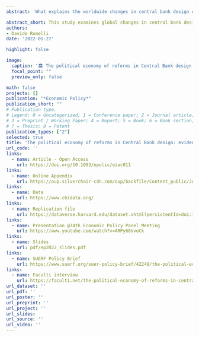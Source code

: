 ```yaml
---
abstract: 'What explains the worldwide changes in central bank design over the past five decades? Using a new dataset on central bank institutional design, this paper investigates the timing, pace and magnitude of reforms in a sample of 154 countries over the period 1972–2017. I construct a new dynamic index of central bank independence (CBI) and show that past levels of independence, as well as regional convergence, represent important drivers of changes in central bank design. An external pressure, such as obtaining an IMF loan, or political events, such as democratic reforms and the election of nationalistic governments, also impact the reform process. Reforms also follow periods of high inflation rates suggesting an endogenous evolution of CBI. The results also reveal important heterogeneities in the reform process depending on the level of development, the size and direction of reforms, as well as the different dimensions along which central bank legislation can be amended.'

abstract_short: This study examines global changes in central bank design from 1972-2017, using a new dynamic index of central bank independence. Factors influencing reforms include past independence levels, regional convergence, external pressures, political events, and inflation rates, with notable differences based on development levels and reform types.
authors:
- Davide Romelli
date: '2022-01-27'

highlight: false

image:
  caption: '🏛️ The political economy of reforms in Central Bank design '
  focal_point: ""
  preview_only: false

math: false
projects: []
publication: "*Economic Policy*"
publication_short: ""
# Publication type.
# Legend: 0 = Uncategorized; 1 = Conference paper; 2 = Journal article;
# 3 = Preprint / Working Paper; 4 = Report; 5 = Book; 6 = Book section;
# 7 = Thesis; 8 = Patent
publication_types: ["2"]
selected: true
title: 'The political economy of reforms in Central Bank design: evidence from a new dataset'
url_code: ''
links:
  - name: Article - Open Access
    url: https://doi.org/10.1093/epolic/eiac011
links:
  - name: Online Appendix
    url: https://oup.silverchair-cdn.com/oup/backfile/Content_public/Journal/economicpolicy/37/112/10.1093_epolic_eiac011/1/eiac011_supplementary_data.pdf?Expires=1727760086&Signature=en-8R4hwwrKA2~4HH6RJtsLRdmeXjvtgnrL2-J47vd5koLa6Ma357IJdUtRciA5XwaY~GlB5ibd3ZFDdvV8EtX9L7RMxg2DOVroNKjK5a1y0KLSjcrYqCM8rRVG4A6zv6o8FOWH7bmPQ75XLKwIpr8gAPtnam7fWxQYO9R-dmmCSY0rcgkwSi-8HYEWcmu7UgDf2xuYILGUFBM15kyMySj7ufQO5HyuXzH~itIGLB~~lly3lbQ7KqPwiyFqqKmV9L1ANtD~T87OCk~hALtmypq5Sx0csbCn~O95X4trGiqHIUXepJT0b9DuSFVwx6-eVl3i-DEjZxRFniTJQ7Zz0lw__&Key-Pair-Id=APKAIE5G5CRDK6RD3PGA
links:
  - name: Data
    url: https://www.cbidata.org/
links:
  - name: Replication file
    url: https://dataverse.harvard.edu/dataset.xhtml?persistentId=doi:10.7910/DVN/2KMIVW
links:
  - name: Presentation @74th Economic Policy Panel Meeting
    url: https://www.youtube.com/watch?v=ARPy68VvoCk
links:
  - name: Slides
    url: pdf/ep2022_slides.pdf
links:
  - name: SUERF Policy Brief
    url: https://www.suerf.org/suer-policy-brief/42249/the-political-economy-of-reforms-in-central-bank-design
links:
  - name: Faculti interview
    url: https://faculti.net/the-political-economy-of-reforms-in-central-bank-design/
url_dataset: ''
url_pdf: ''
url_poster: ''
url_preprint: ''
url_project: ''
url_slides: 
url_source: ''
url_video: ''
---
```


